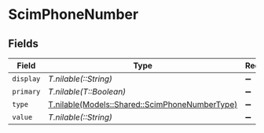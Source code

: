 # ScimPhoneNumber


## Fields

| Field                                                                                        | Type                                                                                         | Required                                                                                     | Description                                                                                  |
| -------------------------------------------------------------------------------------------- | -------------------------------------------------------------------------------------------- | -------------------------------------------------------------------------------------------- | -------------------------------------------------------------------------------------------- |
| `display`                                                                                    | *T.nilable(::String)*                                                                        | :heavy_minus_sign:                                                                           | N/A                                                                                          |
| `primary`                                                                                    | *T.nilable(T::Boolean)*                                                                      | :heavy_minus_sign:                                                                           | N/A                                                                                          |
| `type`                                                                                       | [T.nilable(Models::Shared::ScimPhoneNumberType)](../../models/shared/scimphonenumbertype.md) | :heavy_minus_sign:                                                                           | N/A                                                                                          |
| `value`                                                                                      | *T.nilable(::String)*                                                                        | :heavy_minus_sign:                                                                           | N/A                                                                                          |